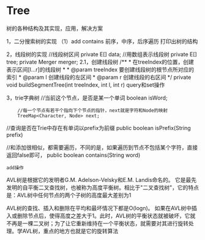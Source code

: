 # Tree
树的各种结构及其实现，应用，解决方案


1，二分搜索树的实现
	（1）add  contains  前序，中序，后序遍历
	打印出树的结构
	
2，线段树的实现
    //线段树区间
    private E[] data;
    //用数组表示线段树
    private E[] tree;
    private Merger<E> merger;
2.1，创建线段树
	/**
     * 在treeIndex的位置，创建表示区间[l...r]的线段树
     *
     * @param treeIndex 要创建线段树的根节点所对应的索引
     * @param l         创建线段的左区间
     * @param r         创建线段的右区间
     */
    private void buildSegmentTree(int treeIndex, int l, int r) 
query和set操作

3，trie字典树
//当前这个节点，是否是某一个单词
        boolean isWord;

        //每一个节点有若干个指向下个节点的指针，next就是字符和Node的映射
        TreeMap<Character, Node> next;

 //查询是否在Trie中存在有单词以prefix为前缀
    public boolean isPrefix(String prefix) 
 
   //和添加很相似，都需要遍历，不同的是，如果遍历到节点不包括某个字符，直接返回false即可，
    public boolean contains(String word)
    
    
    add操作
    
    
 AVL树是根据它的发明者G.M. Adelson-Velsky和E.M. Landis命名的。
它是最先发明的自平衡二叉查找树，也被称为高度平衡树。相比于"二叉查找树"，它的特点是：AVL树中任何节点的两个子树的高度最大差别为1

AVL树的查找、插入和删除在平均和最坏情况下都是O(logn)。
如果在AVL树中插入或删除节点后，使得高度之差大于1。此时，AVL树的平衡状态就被破坏，它就不再是一棵二叉树；为了让它重新维持在一个平衡状态，就需要对其进行旋转处理。学AVL树，重点的地方也就是它的旋转算法
